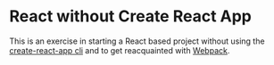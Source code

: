 # React without Create React App

This is an exercise in starting a React based project without using the [create-react-app cli](https://create-react-app.dev/) and to get reacquainted with [Webpack](https://webpack.js.org/).